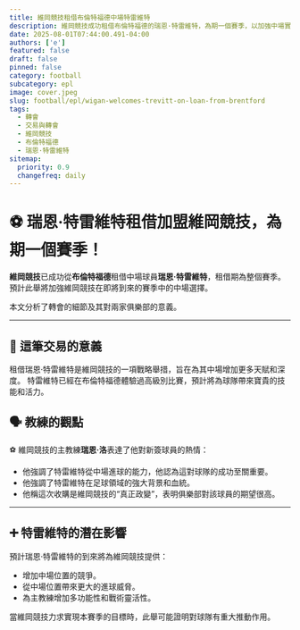 ```yaml
---
title: 維岡競技租借布倫特福德中場特雷維特
description: 維岡競技成功租借布倫特福德的瑞恩·特雷維特，為期一個賽季，以加強中場實力。
date: 2025-08-01T07:44:00.491-04:00
authors: ['e']
featured: false
draft: false
pinned: false
category: football
subcategory: epl
image: cover.jpeg
slug: football/epl/wigan-welcomes-trevitt-on-loan-from-brentford
tags:
  - 轉會
  - 交易與轉會
  - 維岡競技
  - 布倫特福德
  - 瑞恩·特雷維特
sitemap:
  priority: 0.9
  changefreq: daily
---
```


# ⚽️ 瑞恩·特雷維特租借加盟維岡競技，為期一個賽季！

**維岡競技**已成功從**布倫特福德**租借中場球員**瑞恩·特雷維特**，租借期為整個賽季。 預計此舉將加強維岡競技在即將到來的賽季中的中場選擇。

本文分析了轉會的細節及其對兩家俱樂部的意義。

---

## 📝 這筆交易的意義

租借瑞恩·特雷維特是維岡競技的一項戰略舉措，旨在為其中場增加更多天賦和深度。 特雷維特已經在布倫特福德體驗過高級別比賽，預計將為球隊帶來寶貴的技能和活力。

## 🗣️ 教練的觀點

⚽️ 維岡競技的主教練**瑞恩·洛**表達了他對新簽球員的熱情：

*   他強調了特雷維特從中場進球的能力，他認為這對球隊的成功至關重要。
*   他強調了特雷維特在足球領域的強大背景和血統。
*   他稱這次收購是維岡競技的“真正政變”，表明俱樂部對該球員的期望很高。

---

## ➕ 特雷維特的潛在影響

預計瑞恩·特雷維特的到來將為維岡競技提供：

*   增加中場位置的競爭。
*   從中場位置帶來更大的進球威脅。
*   為主教練增加多功能性和戰術靈活性。

當維岡競技力求實現本賽季的目標時，此舉可能證明對球隊有重大推動作用。